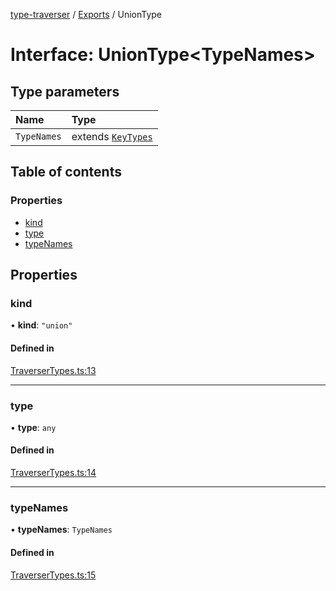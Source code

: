[type-traverser](../README.md) / [Exports](../modules.md) / UnionType

# Interface: UnionType<TypeNames\>

## Type parameters

| Name | Type |
| :------ | :------ |
| `TypeNames` | extends [`KeyTypes`](../modules.md#keytypes) |

## Table of contents

### Properties

- [kind](UnionType.md#kind)
- [type](UnionType.md#type)
- [typeNames](UnionType.md#typenames)

## Properties

### kind

• **kind**: ``"union"``

#### Defined in

[TraverserTypes.ts:13](https://github.com/o-development/type-traverser/blob/db4e358/lib/TraverserTypes.ts#L13)

___

### type

• **type**: `any`

#### Defined in

[TraverserTypes.ts:14](https://github.com/o-development/type-traverser/blob/db4e358/lib/TraverserTypes.ts#L14)

___

### typeNames

• **typeNames**: `TypeNames`

#### Defined in

[TraverserTypes.ts:15](https://github.com/o-development/type-traverser/blob/db4e358/lib/TraverserTypes.ts#L15)
